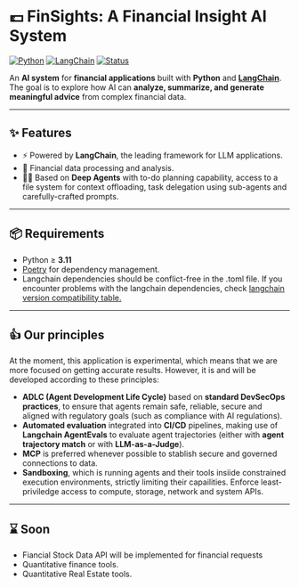# 💷 FinSights: A Financial Insight AI System

[![Python](https://img.shields.io/badge/python-≥3.11-blue.svg)](https://www.python.org/)
[![LangChain](https://img.shields.io/badge/LangChain-🚀-green.svg)](https://www.langchain.com/)
[![Status](https://img.shields.io/badge/status-experimental-orange.svg)]()

An **AI system** for **financial applications** built with **Python** and [**LangChain**](https://www.langchain.com/).  
The goal is to explore how AI can **analyze, summarize, and generate meaningful advice** from complex financial data.

---

## ✨ Features
- ⚡️ Powered by **LangChain**, the leading framework for LLM applications.  
- 🔎 Financial data processing and analysis.  
- 🕵️‍♂️ Based on **Deep Agents** with to-do planning capability, access to a file system for context offloading, task delegation
using sub-agents and carefully-crafted prompts.

---

## 📦 Requirements
- Python ≥ **3.11**  
- [Poetry](https://python-poetry.org/)  for dependency management.  
- Langchain dependencies should be conflict-free in the .toml file. If you encounter problems with the langchain dependencies, check [langchain version compatibility table.](https://python.langchain.com/docs/versions/v0_3/)

---

## 👍 Our principles

At the moment, this application is experimental, which means that we are more focused on getting accurate results. However, it is and will be developed according to these principles:

- **ADLC (Agent Development Life Cycle)** based on **standard DevSecOps practices**, to ensure that agents remain safe, reliable, secure and aligned with regulatory goals (such as compliance with AI regulations).
- **Automated evaluation** integrated into **CI/CD** pipelines, making use of **Langchain AgentEvals** to evaluate agent trajectories (either with **agent trajectory match** or with **LLM-as-a-Judge**).
- **MCP** is preferred whenever possible to stablish secure and governed connections to data.
- **Sandboxing**, which is running agents and their tools insiide constrained execution environments, strictly limiting their capailities. Enforce least-priviledge access to compute, storage, network and system APIs.

---

## ⌛ Soon

- Fiancial Stock Data API will be implemented for financial requests
- Quantitative finance tools.
- Quantitative Real Estate tools.

